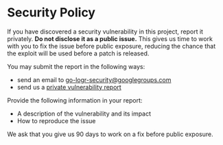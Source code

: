 # Security Policy

If you have discovered a security vulnerability in this project, report it
privately. **Do not disclose it as a public issue.** This gives us time to work with you
to fix the issue before public exposure, reducing the chance that the exploit will be
used before a patch is released.

You may submit the report in the following ways:

- send an email to go-logr-security@googlegroups.com
- send us a [private vulnerability report](https://github.com/go-logr/logr/security/advisories/new)

Provide the following information in your report:

- A description of the vulnerability and its impact
- How to reproduce the issue

We ask that you give us 90 days to work on a fix before public exposure.
